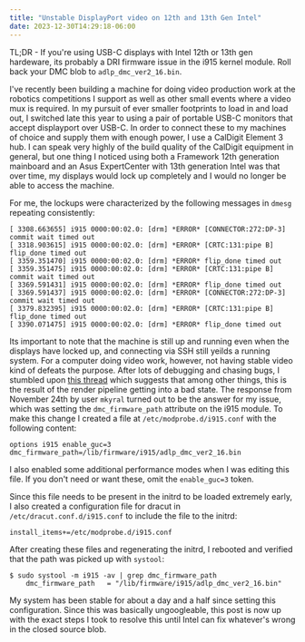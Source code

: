 ```yaml
---
title: "Unstable DisplayPort video on 12th and 13th Gen Intel"
date: 2023-12-30T14:29:18-06:00
---
```


TL;DR - If you're using USB-C displays with Intel 12th or 13th gen
hardeware, its probably a DRI firmware issue in the i915 kernel
module.  Roll back your DMC blob to `adlp_dmc_ver2_16.bin`.

I've recently been building a machine for doing video production work
at the robotics competitions I support as well as other small events
where a video mux is required.  In my pursuit of ever smaller
footprints to load in and load out, I switched late this year to using
a pair of portable USB-C monitors that accept displayport over USB-C.
In order to connect these to my machines of choice and supply them
with enough power, I use a CalDigit Element 3 hub.  I can speak very
highly of the build quality of the CalDigit equipment in general, but
one thing I noticed using both a Framework 12th generation mainboard
and an Asus ExpertCenter with 13th generation Intel was that over
time, my displays would lock up completely and I would no longer be
able to access the machine.

For me, the lockups were characterized by the following messages in
`dmesg` repeating consistently:

```
[ 3308.663655] i915 0000:00:02.0: [drm] *ERROR* [CONNECTOR:272:DP-3] commit wait timed out
[ 3318.903615] i915 0000:00:02.0: [drm] *ERROR* [CRTC:131:pipe B] flip_done timed out
[ 3359.351470] i915 0000:00:02.0: [drm] *ERROR* flip_done timed out
[ 3359.351475] i915 0000:00:02.0: [drm] *ERROR* [CRTC:131:pipe B] commit wait timed out
[ 3369.591431] i915 0000:00:02.0: [drm] *ERROR* flip_done timed out
[ 3369.591437] i915 0000:00:02.0: [drm] *ERROR* [CONNECTOR:272:DP-3] commit wait timed out
[ 3379.832395] i915 0000:00:02.0: [drm] *ERROR* [CRTC:131:pipe B] flip_done timed out
[ 3390.071475] i915 0000:00:02.0: [drm] *ERROR* flip_done timed out
```

Its important to note that the machine is still up and running even
when the displays have locked up, and connecting via SSH still yeilds
a running system.  For a computer doing video work, however, not
having stable video kind of defeats the purpose.  After lots of
debugging and chasing bugs, I stumbled upon [this
thread](https://gitlab.freedesktop.org/drm/intel/-/issues/8421#note_0)
which suggests that among other things, this is the result of the
render pipeline getting into a bad state.  The response from November
24th by user `mkyral` turned out to be the answer for my issue, which
was setting the `dmc_firmware_path` attribute on the i915 module.  To
make this change I created a file at `/etc/modprobe.d/i915.conf` with
the following content:

```
options i915 enable_guc=3 dmc_firmware_path=/lib/firmware/i915/adlp_dmc_ver2_16.bin
```

I also enabled some additional performance modes when I was editing
this file.  If you don't need or want these, omit the `enable_guc=3`
token.

Since this file needs to be present in the initrd to be loaded
extremely early, I also created a configuration file for dracut in
`/etc/dracut.conf.d/i915.conf` to include the file to the initrd:

```
install_items+=/etc/modprobe.d/i915.conf
```

After creating these files and regenerating the initrd, I rebooted and
verified that the path was picked up with `systool`:

```
$ sudo systool -m i915 -av | grep dmc_firmware_path
    dmc_firmware_path   = "/lib/firmware/i915/adlp_dmc_ver2_16.bin"
```

My system has been stable for about a day and a half since setting
this configuration.  Since this was basically ungoogleable, this post
is now up with the exact steps I took to resolve this until Intel can
fix whatever's wrong in the closed source blob.
